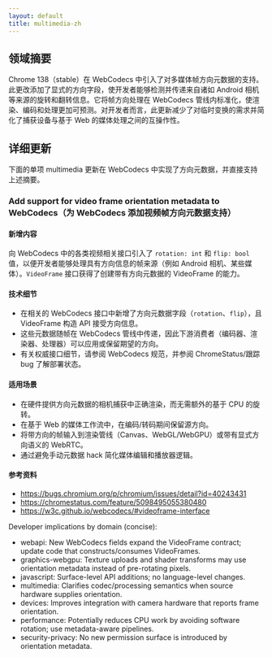 ```yaml
---
layout: default
title: multimedia-zh
---
```


## 领域摘要

Chrome 138（stable）在 WebCodecs 中引入了对多媒体帧方向元数据的支持。此更改添加了显式的方向字段，使开发者能够检测并传递来自诸如 Android 相机等来源的旋转和翻转信息。它将帧方向处理在 WebCodecs 管线内标准化，使渲染、编码和处理更加可预测。对开发者而言，此更新减少了对临时变换的需求并简化了捕获设备与基于 Web 的媒体处理之间的互操作性。

## 详细更新

下面的单项 multimedia 更新在 WebCodecs 中实现了方向元数据，并直接支持上述摘要。

### Add support for video frame orientation metadata to WebCodecs（为 WebCodecs 添加视频帧方向元数据支持）

#### 新增内容
向 WebCodecs 中的各类视频相关接口引入了 `rotation: int` 和 `flip: bool` 值，以便开发者能够处理具有方向信息的帧来源（例如 Android 相机、某些媒体）。`VideoFrame` 接口获得了创建带有方向元数据的 VideoFrame 的能力。

#### 技术细节
- 在相关的 WebCodecs 接口中新增了方向元数据字段（`rotation`、`flip`），且 VideoFrame 构造 API 接受方向信息。
- 这些元数据随帧在 WebCodecs 管线中传递，因此下游消费者（编码器、渲染器、处理器）可以应用或保留期望的方向。
- 有关权威接口细节，请参阅 WebCodecs 规范，并参阅 ChromeStatus/跟踪 bug 了解部署状态。

#### 适用场景
- 在硬件提供方向元数据的相机捕获中正确渲染，而无需额外的基于 CPU 的旋转。
- 在基于 Web 的媒体工作流中，在编码/转码期间保留源方向。
- 将带方向的帧输入到渲染管线（Canvas、WebGL/WebGPU）或带有显式方向语义的 WebRTC。
- 通过避免手动元数据 hack 简化媒体编辑和播放器逻辑。

#### 参考资料
- https://bugs.chromium.org/p/chromium/issues/detail?id=40243431
- https://chromestatus.com/feature/5098495055380480
- https://w3c.github.io/webcodecs/#videoframe-interface

Developer implications by domain (concise):
- webapi: New WebCodecs fields expand the VideoFrame contract; update code that constructs/consumes VideoFrames.
- graphics-webgpu: Texture uploads and shader transforms may use orientation metadata instead of pre-rotating pixels.
- javascript: Surface-level API additions; no language-level changes.
- multimedia: Clarifies codec/processing semantics when source hardware supplies orientation.
- devices: Improves integration with camera hardware that reports frame orientation.
- performance: Potentially reduces CPU work by avoiding software rotation; use metadata-aware pipelines.
- security-privacy: No new permission surface is introduced by orientation metadata.
